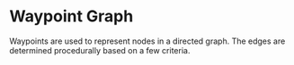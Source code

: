 # Waypoint Graph #

Waypoints are used to represent nodes in a directed graph. The edges are determined procedurally based on a few 
criteria.

